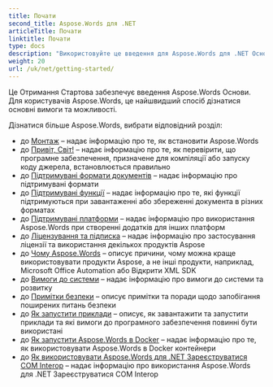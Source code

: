 ```yaml
---
title: Почати
second_title: Aspose.Words для .NET
articleTitle: Почати
linktitle: Почати
type: docs
description: "Використовуйте це введення для Aspose.Words для .NET Основи для початку реалізації значення Aspose.Words для вашого бізнесу."
weight: 20
url: /uk/net/getting-started/
---
```


Це Отримання Стартова забезпечує введення Aspose.Words Основи. Для користувачів Aspose.Words, це найшвидший спосіб дізнатися основні вимоги та можливості.

Дізнатися більше Aspose.Words, вибрати відповідний розділ:

- до [Монтаж](/words/uk/net/installation/) – надає інформацію про те, як встановити Aspose.Words
- до [Привіт, Світ!](/words/uk/net/hello-world/) – надає інформацію про те, як перевірити, що програмне забезпечення, призначене для компіляції або запуску коду джерела, встановлюється правильно
- до [Підтримувані формати документів](/words/uk/net/supported-document-formats/) – надає інформацію про підтримувані формати
- до [Підтримувані функції](/words/uk/net/features/) – надає інформацію про те, які функції підтримуються при завантаженні або збереженні документа в різних форматах
- до [Підтримувані платформи](https://docs.aspose.com/words/net/platforms-and-interoperability/) – надає інформацію про використання Aspose.Words при створенні додатків для інших платформ
- до [Ліцензування та підписка](/words/uk/net/licensing/) – надає інформацію про застосування ліцензії та використання декількох продуктів Aspose
- до [Чому Aspose.Words](https://docs.aspose.com/words/net/aspose-words-or-other-solutions/) – описує причини, чому можна краще використовувати продукти Aspose, а не інші продукти, наприклад, Microsoft Office Automation або Відкрити XML SDK
- до [Вимоги до системи](/words/uk/net/system-requirements/) – надає інформацію про вимоги до системи та розвитку
- до [Примітки безпеки](/words/uk/net/security/) – описує примітки та поради щодо запобігання поширених питань безпеки
- до [Як запустити приклади](/words/uk/net/how-to-run-the-examples/) – описує, як завантажити та запустити приклади та які вимоги до програмного забезпечення повинні бути використані
- до [Як запустити Aspose.Words в Docker](/words/uk/net/how-to-run-aspose-words-in-docker/) – надає інформацію про те, як використовувати Aspose.Words в Docker контейнери
- до [Як використовувати Aspose.Words для .NET Зареєструватися COM Interop](/words/uk/net/how-to-use-aspose-words-via-com-interop/) – надає інформацію про використання Aspose.Words для .NET Зареєструватися COM Interop

